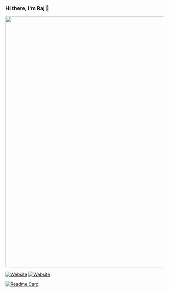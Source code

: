 ### Hi there, I'm Raj 👋
<p align="center">
<img src="projects.gif" width="800"/>
</p>
  
[![Website](https://img.shields.io/website?label=rajpshinde.github.io&style=for-the-badge&url=https%3A%2F%2Frajpshinde.github.io/)](https://rajpshinde.github.io/)
[![Website](https://img.shields.io/website?label=linkedin.rajshinde&style=for-the-badge&url=https%3A%2F%2Frajpshinde.github.io/)](https://www.linkedin.com/in/raj-shinde/)

[![Readme Card](https://github-readme-stats.vercel.app/api/pin/?username=rajpshinde&repo=Particle-Filter-Localization)](https://github.com/RajPShinde/Particle-Filter-Localization)


